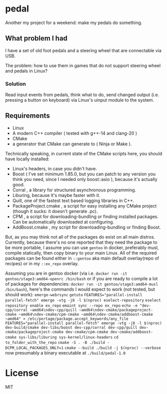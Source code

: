 # pedal

Another my project for a weekend: make my pedals do something.

## What problem I had

I have a set of old foot pedals and a steering wheel that are connectable via USB.

The problem: how to use them in games that do not support steering wheel and pedals in Linux?

### Solution

Read input events from pedals, think what to do, send changed output (i.e. pressing a button on keyboard) via Linux's uinput module to the system.

## Requirements

- Linux
- A modern C++ compiler ( tested with g++-14 and clang-20 )
- CMake
- a generator that CMake can generate to ( Ninja or Make ).

Technically speaking, in current state of the CMake scripts here, you should have locally installed:
 
 - Linux's headers, in case you didn't have.
 - Boost ( I've set minimum 1.85.0, but you can patch to any version you think you need, since I needed only boost::asio ), because it's actually good.
 - Corral , a library for structured asynchronous programming. 
 - Liburing, because it's maybe faster with it.
 - Quill, one of the fastest text based logging libraries in C++.
 - PackageProject.cmake , a script for easy installing any CMake project (though it sucks: it doesn't generate .pc).
 - CPM , a script for downloading-bundling or finding installed packages. Can be automatically downloaded at configuring.
 - AddBoost.cmake , my script for downloading-bundling or finding Boost. 

But, as you may think not all of the packages do exist on all main distros. Currently, because there's no one reported that they need the package to be more portable, I assume you can use `gentoo` in docker, preferably musl, compile statically, then copy binary to your main Linux. All of the required packages can be found either in `::gentoo` aka main default overlay(repo of recipes) or in my `::ex_repo` overlay.

Assuming you are in gentoo docker (via i.e. `docker run -it gentoo/stage3:amd64-openrc /bin/bash` or if you are ready to compile a lot of packages for dependencies: `docker run -it gentoo/stage3:amd64-musl /bin/bash`), here's the commands I would expect to work (not tested, but should work):
`emerge-webrsync`
`getuto`
`FEATURES="parallel-install parallel-fetch" emerge -vtg -j8 -l $(nproc) eselect-repository`
`eselect repository enable ex_repo`
`emaint sync --repo ex_repo`
`echo -e "dev-cpp/corral ~amd64\ndev-cpp/quill ~amd64\ndev-cmake/packageproject-cmake ~amd64\ndev-cmake/cpm-cmake ~amd64\ndev-cmake/addboost-cmake ~amd64" > /etc/portage/package.accept_keywords/any_file`
`FEATURES="parallel-install parallel-fetch" emerge -vtg -j8 -l $(nproc) dev-build/cmake dev-libs/boost dev-cpp/corral dev-cpp/quill dev-cmake/packageproject-cmake dev-cmake/cpm-cmake dev-cmake/addboost-cmake sys-libs/liburing sys-kernel/linux-headers`
`cd to_folder_with_the_repo`
`cmake -S . -B ./build -DCPM_LOCAL_PACKAGES_ONLY=1`
`cmake --build ./build -j $(nproc) --verbose`
now presumably a binary executable at `./build/pedal-1.0`

# License

MIT
